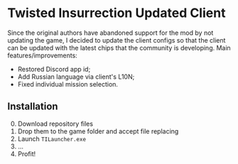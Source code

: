 # Twisted Insurrection Updated Client
Since the original authors have abandoned support for the mod by not updating the game, I decided to update the client configs so that the client can be updated with the latest chips that the community is developing.
Main features/improvements:
* Restored Discord app id;
* Add Russian language via client's L10N;
* Fixed individual mission selection.
## Installation
0. Download repository files
1. Drop them to the game folder and accept file replacing
2. Launch `TILauncher.exe`
3. ...
4. Profit!

